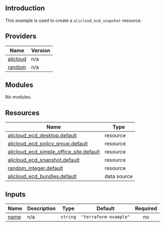 ## Introduction

This example is used to create a `alicloud_ecd_snapshot` resource.

<!-- BEGIN_TF_DOCS -->
## Providers

| Name | Version |
|------|---------|
| <a name="provider_alicloud"></a> [alicloud](#provider\_alicloud) | n/a |
| <a name="provider_random"></a> [random](#provider\_random) | n/a |

## Modules

No modules.

## Resources

| Name | Type |
|------|------|
| [alicloud_ecd_desktop.default](https://registry.terraform.io/providers/aliyun/alicloud/latest/docs/resources/ecd_desktop) | resource |
| [alicloud_ecd_policy_group.default](https://registry.terraform.io/providers/aliyun/alicloud/latest/docs/resources/ecd_policy_group) | resource |
| [alicloud_ecd_simple_office_site.default](https://registry.terraform.io/providers/aliyun/alicloud/latest/docs/resources/ecd_simple_office_site) | resource |
| [alicloud_ecd_snapshot.default](https://registry.terraform.io/providers/aliyun/alicloud/latest/docs/resources/ecd_snapshot) | resource |
| [random_integer.default](https://registry.terraform.io/providers/hashicorp/random/latest/docs/resources/integer) | resource |
| [alicloud_ecd_bundles.default](https://registry.terraform.io/providers/aliyun/alicloud/latest/docs/data-sources/ecd_bundles) | data source |

## Inputs

| Name | Description | Type | Default | Required |
|------|-------------|------|---------|:--------:|
| <a name="input_name"></a> [name](#input\_name) | n/a | `string` | `"terraform-example"` | no |
<!-- END_TF_DOCS -->    